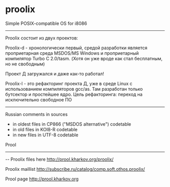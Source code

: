 proolix
=======

Simple POSIX-compatible OS for i8086

---

Proolix состоит из двух проектов:

Proolix-d - хронологически первый, средой разработки является проприетарная среда MSDOS/MS Windows и проприетарный компилятор Turbo C 2.0/tasm.
(Хотя он уже вроде как стал бесплатным, но не свободным)

Проект Д загружался и даже как-то работал!

Proolix-l - это рефакторинг проекта Д, уже в среде Linux с использованием компиляторов gcc/as. Там разработан только бутсектор и простейшее ядро. Цель рефакторинга: переход на исключительно свободное ПО

---

Russian comments in sources

- in oldest files in CP866 ("MSDOS alternative") codetable
- in old files in KOI8-R codetable
- in new files in UTF-8 codetable

Prool

---

-- 
Proolix files here http://prool.kharkov.org/proolix/

Proolix maillist http://subscribe.ru/catalog/comp.soft.othos.proolix/

Prool page http://prool.kharkov.org
